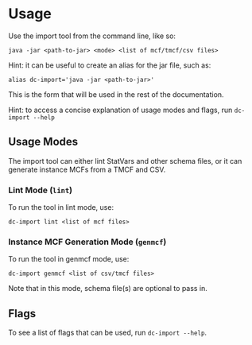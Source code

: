 # Usage

Use the import tool from the command line, like so:
```
java -jar <path-to-jar> <mode> <list of mcf/tmcf/csv files>
```

Hint: it can be useful to create an alias for the jar file, such as:
```
alias dc-import='java -jar <path-to-jar>'
```

This is the form that will be used in the rest of the documentation.

Hint: to access a concise explanation of usage modes and flags, run
`dc-import --help`

## Usage Modes

The import tool can either lint StatVars and other schema files, or
it can generate instance MCFs from a TMCF and CSV.

### Lint Mode (`lint`)
To run the tool in lint mode, use:
```
dc-import lint <list of mcf files>
```

### Instance MCF Generation Mode (`genmcf`)
To run the tool in genmcf mode, use:
```
dc-import genmcf <list of csv/tmcf files>
```

Note that in this mode, schema file(s) are optional to pass in.

## Flags
To see a list of flags that can be used, run `dc-import --help`.

